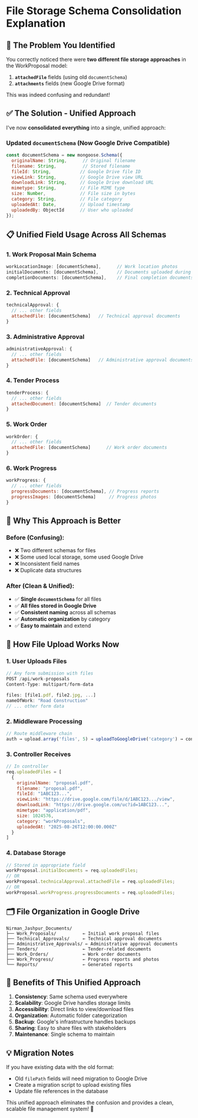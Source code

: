 # File Storage Schema Consolidation Explanation

## 🤔 **The Problem You Identified**

You correctly noticed there were **two different file storage approaches** in the WorkProposal model:

1. **`attachedFile`** fields (using old `documentSchema`)
2. **`attachments`** fields (new Google Drive format)

This was indeed confusing and redundant!

## ✅ **The Solution - Unified Approach**

I've now **consolidated everything** into a single, unified approach:

### **Updated `documentSchema` (Now Google Drive Compatible)**
```javascript
const documentSchema = new mongoose.Schema({
  originalName: String,      // Original filename
  filename: String,          // Stored filename
  fileId: String,           // Google Drive file ID
  viewLink: String,         // Google Drive view URL
  downloadLink: String,     // Google Drive download URL
  mimetype: String,         // File MIME type
  size: Number,             // File size in bytes
  category: String,         // File category
  uploadedAt: Date,         // Upload timestamp
  uploadedBy: ObjectId      // User who uploaded
});
```

## 📋 **Unified Field Usage Across All Schemas**

### **1. Work Proposal Main Schema**
```javascript
workLocationImage: [documentSchema],      // Work location photos
initialDocuments: [documentSchema],       // Documents uploaded during creation
completionDocuments: [documentSchema],    // Final completion documents
```

### **2. Technical Approval**
```javascript
technicalApproval: {
  // ... other fields
  attachedFile: [documentSchema]   // Technical approval documents
}
```

### **3. Administrative Approval**
```javascript
administrativeApproval: {
  // ... other fields  
  attachedFile: [documentSchema]   // Administrative approval documents
}
```

### **4. Tender Process**
```javascript
tenderProcess: {
  // ... other fields
  attachedDocument: [documentSchema]  // Tender documents
}
```

### **5. Work Order**
```javascript
workOrder: {
  // ... other fields
  attachedFile: [documentSchema]      // Work order documents
}
```

### **6. Work Progress**
```javascript
workProgress: {
  // ... other fields
  progressDocuments: [documentSchema], // Progress reports
  progressImages: [documentSchema]     // Progress photos
}
```

## 🎯 **Why This Approach is Better**

### **Before (Confusing):**
- ❌ Two different schemas for files
- ❌ Some used local storage, some used Google Drive
- ❌ Inconsistent field names
- ❌ Duplicate data structures

### **After (Clean & Unified):**
- ✅ **Single `documentSchema`** for all files
- ✅ **All files stored in Google Drive**
- ✅ **Consistent naming** across all schemas
- ✅ **Automatic organization** by category
- ✅ **Easy to maintain** and extend

## 🔄 **How File Upload Works Now**

### **1. User Uploads Files**
```javascript
// Any form submission with files
POST /api/work-proposals
Content-Type: multipart/form-data

files: [file1.pdf, file2.jpg, ...]
nameOfWork: "Road Construction"
// ... other form data
```

### **2. Middleware Processing**
```javascript
// Route middleware chain
auth → upload.array('files', 5) → uploadToGoogleDrive('category') → controller
```

### **3. Controller Receives**
```javascript
// In controller
req.uploadedFiles = [
  {
    originalName: "proposal.pdf",
    filename: "proposal.pdf", 
    fileId: "1ABC123...",
    viewLink: "https://drive.google.com/file/d/1ABC123.../view",
    downloadLink: "https://drive.google.com/uc?id=1ABC123...",
    mimetype: "application/pdf",
    size: 1024576,
    category: "workProposals",
    uploadedAt: "2025-08-26T12:00:00.000Z"
  }
]
```

### **4. Database Storage**
```javascript
// Stored in appropriate field
workProposal.initialDocuments = req.uploadedFiles;
// OR
workProposal.technicalApproval.attachedFile = req.uploadedFiles;
// OR  
workProposal.workProgress.progressDocuments = req.uploadedFiles;
```

## 🗂️ **File Organization in Google Drive**

```
Nirman_Jashpur_Documents/
├── Work_Proposals/          ← Initial work proposal files
├── Technical_Approvals/     ← Technical approval documents  
├── Administrative_Approvals/ ← Administrative approval documents
├── Tenders/                 ← Tender-related documents
├── Work_Orders/             ← Work order documents
├── Work_Progress/           ← Progress reports and photos
└── Reports/                 ← Generated reports
```

## 🎉 **Benefits of This Unified Approach**

1. **Consistency**: Same schema used everywhere
2. **Scalability**: Google Drive handles storage limits
3. **Accessibility**: Direct links to view/download files
4. **Organization**: Automatic folder categorization
5. **Backup**: Google's infrastructure handles backups
6. **Sharing**: Easy to share files with stakeholders
7. **Maintenance**: Single schema to maintain

## 💡 **Migration Notes**

If you have existing data with the old format:
- Old `filePath` fields will need migration to Google Drive
- Create a migration script to upload existing files
- Update file references in the database

This unified approach eliminates the confusion and provides a clean, scalable file management system! 🚀

